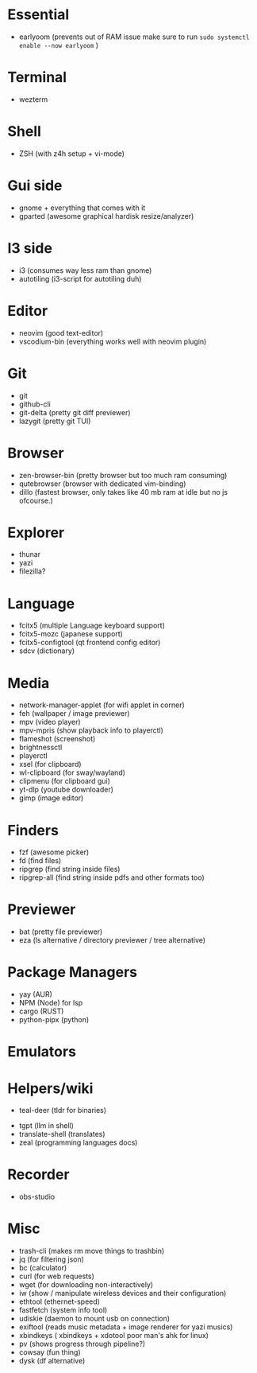 Essential
=========
- earlyoom (prevents out of RAM issue make sure to run `sudo systemctl enable --now earlyoom` )

Terminal
========
- wezterm

Shell
=====
- ZSH (with z4h setup + vi-mode)

Gui side
========
- gnome + everything that comes with it
- gparted (awesome graphical hardisk resize/analyzer)

I3 side
=======
- i3 (consumes way less ram than gnome)
- autotiling (i3-script for autotiling duh)


Editor
======
- neovim (good text-editor)
- vscodium-bin (everything works well with neovim plugin)

Git
=========
- git
- github-cli
- git-delta (pretty git diff previewer)
- lazygit (pretty git TUI)

Browser
=======
- zen-browser-bin (pretty browser but too much ram consuming)
- qutebrowser (browser with dedicated vim-binding)
- dillo (fastest browser, only takes like 40 mb ram at idle but no js ofcourse.)

Explorer
========
- thunar
- yazi
- filezilla?

Language
========
- fcitx5 (multiple Language keyboard support)
- fcitx5-mozc (japanese support)
- fcitx5-configtool (qt frontend config editor)
- sdcv (dictionary)

Media
=====
- network-manager-applet (for wifi applet in corner)
- feh (wallpaper / image previewer)
- mpv (video player)
- mpv-mpris (show playback info to playerctl)
- flameshot (screenshot)
- brightnessctl
- playerctl
- xsel (for clipboard)
- wl-clipboard (for sway/wayland)
- clipmenu (for clipboard gui)
- yt-dlp (youtube downloader)
- gimp (image editor)

Finders
=======
- fzf (awesome picker)
- fd (find files)
- ripgrep (find string inside files)
- ripgrep-all (find string inside pdfs and other formats too)

Previewer
=========
- bat (pretty file previewer)
- eza (ls alternative / directory previewer / tree alternative)

Package Managers
================
- yay (AUR)
- NPM (Node) for lsp
- cargo (RUST)
- python-pipx (python)

Emulators
=========
<!-- waydroid -->

Helpers/wiki
============
- teal-deer (tldr for binaries)
<!--- arch-wiki-docs-->
- tgpt (llm in shell)
- translate-shell (translates)
- zeal (programming languages docs)

Recorder
========
- obs-studio

Misc
====
- trash-cli (makes rm move things to trashbin)
- jq (for filtering json)
- bc (calculator)
- curl (for web requests)
- wget (for downloading non-interactively)
- iw (show / manipulate wireless devices and their configuration)
- ethtool (ethernet-speed)
- fastfetch (system info tool)
- udiskie (daemon to mount usb on connection)
- exiftool (reads music metadata + image renderer for yazi musics)
- xbindkeys ( xbindkeys + xdotool poor man's ahk for linux)
- pv (shows progress through pipeline?)
- cowsay (fun thing)
- dysk (df alternative)
